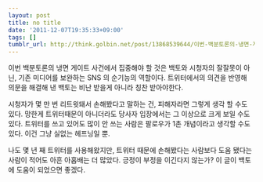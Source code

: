 ```yaml
---
layout: post
title: no title
date: '2011-12-07T19:35:33+09:00'
tags: []
tumblr_url: http://think.golbin.net/post/13868539644/이번-백분토론의-냉면-게이트-사건에서-집중해야-할-것은-백토와-시청자의-잘잘못이-아닌
---
```

이번 백분토론의 냉면 게이트 사건에서 집중해야 할 것은 백토와 시청자의 잘잘못이 아닌, 기존 미디어를 보완하는 SNS 의 순기능의 역할이다. 트위터에서의 의견을 반영해 의문을 해결해 낸 백토는 비난 받을게 아니라 칭찬 받아야한다.

시청자가 몇 만 번 리트윗돼서 손해봤다고 말하는 건, 피해자라면 그렇게 생각 할 수도 있다. 망한게 트위터때문이 아니더라도 당사자 입장에서는 그 이상으로 크게 보일 수도 있다. 트위터를 쓰고 있어도 많이 안 쓰는 사람은 팔로우가 1촌 개념이라고 생각할 수도 있다. 이건 그냥 실없는 헤프닝일 뿐.

나도 몇 년 째 트위터를 사용해왔지만, 트위터 때문에 손해봤다는 사람보다 도움 됐다는 사람이 적어도 아흔 아홉배는 더 많았다. 긍정이 부정을 이긴다지 않는가? 이 글이 백토에 도움이 되었으면 좋겠다.
